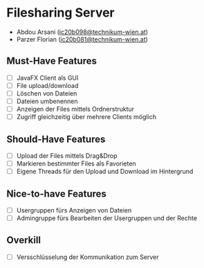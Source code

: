 # Filesharing Server

- Abdou Arsani (ic20b098@technikum-wien.at)
- Parzer Florian (ic20b081@technikum-wien.at)

## Must-Have Features

- [ ] JavaFX Client als GUI
- [ ] File upload/download
- [ ] Löschen von Dateien
- [ ] Dateien umbenennen
- [ ] Anzeigen der Files mittels Ordnerstruktur
- [ ] Zugriff gleichzeitig über mehrere Clients möglich

## Should-Have Features

- [ ] Upload der Files mittels Drag&Drop
- [ ] Markieren bestimmter Files als Favorieten
- [ ] Eigene Threads für den Upload und Download im Hintergrund

## Nice-to-have Features

- [ ] Usergruppen fürs Anzeigen von Dateien
- [ ] Admingruppe fürs Bearbeiten der Usergruppen und der Rechte

## Overkill

- [ ] Versschlüsselung der Kommunikation zum Server
